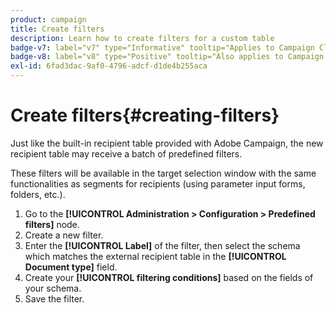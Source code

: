 ```yaml
---
product: campaign
title: Create filters
description: Learn how to create filters for a custom table
badge-v7: label="v7" type="Informative" tooltip="Applies to Campaign Classic v7"
badge-v8: label="v8" type="Positive" tooltip="Also applies to Campaign v8"
exl-id: 6fad3dac-9af0-4796-adcf-d1de4b255aca
---
```

# Create filters{#creating-filters}

 

Just like the built-in recipient table provided with Adobe Campaign, the new recipient table may receive a batch of predefined filters.

These filters will be available in the target selection window with the same functionalities as segments for recipients (using parameter input forms, folders, etc.).

1. Go to the **[!UICONTROL Administration > Configuration > Predefined filters]** node.
1. Create a new filter.
1. Enter the **[!UICONTROL Label]** of the filter, then select the schema which matches the external recipient table in the **[!UICONTROL Document type]** field.
1. Create your **[!UICONTROL filtering conditions]** based on the fields of your schema.
1. Save the filter.
